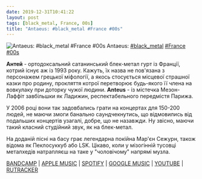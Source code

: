 ```yaml
---
date: 2019-12-31T10:41:22
layout: post
tags: [black_metal, France, 00s]
title: "Antaeus: #black_metal #France #00s"
---
```

![Antaeus: #black_metal #France #00s](https://res.cloudinary.com/vast-space-unexplored/image/upload/q_auto,dpr_auto,w_auto/photos/photo_837_31-12-2019_10-41-22.jpg)
Antaeus: [#black_metal](/tags/#black_metal) [#France](/tags/#France) [#00s](/tags/#00s)

**Антей** - ортодоксальний сатанинський блек-метал гурт із Франції, котрий існує аж із 1993 року. Кажуть, їх назва не пов&#39;язана з персонажем грецької міфології, а якось стосується місцевої страшної казки про родину, прокляття котрої перетворює будь-якого її члена на вовкулаку при доторку чужої людини. **Anteus** - із містечка Мезон-Лаффіт завбільшки як Ладижин, респектабельного передмістя Парижа.

У 2006 році вони так задовбались грати на концертах для 150-200 людей, не маючи змоги банально саундчекнутись, що відмовились від подальших концертів узагалі, добре, що не назавжди. Ну звісно, маючи такий класний студійний звук, як на блек-метал.

На доданій пісні на басу грає легендарна покійна Мар&#39;єн Сежурн, також відома як Пеклосуккуб або LSK. Цікаво, коли у мізогінній тусовці металхедів натрапляєш на таке у &quot;чоловічому&quot; напрямі музла.

[BANDCAMP](https://necrocosm.bandcamp.com/album/wrath-of-the-evangelikum) \| [APPLE MUSIC](https://music.apple.com/us/album/wrath-of-the-evangelikum-a-reunion-of-rare-releases/1479839001) \| [SPOTIFY](https://open.spotify.com/album/13N3z8thbrJioeinNLKeNn) \| [GOOGLE MUSIC](https://play.google.com/music/m/B33yulezloe6toyoikd5wmumfuq?t=Wrath_of_the_Evangelikum_A_Reunion_of_Rare_Releases_-_Antaeus) \| [YOUTUBE](https://www.youtube.com/playlist?list=OLAK5uy_nUiE58L4PUIL6jP-UZ0U-BSekB7nnWUBI) \| [RUTRACKER](https://rutracker.org/forum/viewtopic.php?t=4875836)